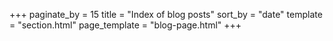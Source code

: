 +++
paginate_by = 15
title = "Index of blog posts"
sort_by = "date"
template = "section.html"
page_template = "blog-page.html"
+++
